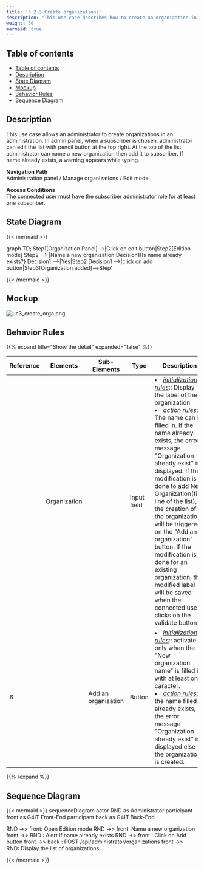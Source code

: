 ```yaml
---
title: '3.2.3 Create organizations'
description: "This use case describes how to create an organization in the administration module"
weight: 30
mermaid: true
---
```



## Table of contents
- [Table of contents](#table-of-contents)
- [Description](#description)
- [State Diagram](#state-diagram)
- [Mockup](#mockup)
- [Behavior Rules](#behavior-rules)
- [Sequence Diagram](#sequence-diagram)


## Description

This use case allows an administrator to create organizations in an administration.
In admin panel, when a subscriber is chosen, administrator can edit the list with pencil button at the top right.
At the top of the list, administrator can name a new organization then add it to subscriber.
If name already exists, a warning appears while typing.

**Navigation Path**  
Administration panel / Manage organizations / Edit mode 

**Access Conditions**  
The connected user must have the subscriber administrator role for at least one subscriber.

## State Diagram

{{< mermaid >}}

graph TD;
Step1[Organization Panel]-->|Click on edit button|Step2[Edition mode]
Step2 --> |Name a new organization|Decision1{Is name already exists?}
Decision1 -->|Yes|Step2
Decision1 -->|click on add button|Step3[Organization added]-->Step1

{{< /mermaid >}}

## Mockup
![uc3_create_orga.png](../images/uc3_create_orga.png)

## Behavior Rules
{{% expand title="Show the detail" expanded="false" %}}

| Reference | Elements     | Sub-Elements        | Type        | Description                                                                                                                                                                                                                                                                                                                                                                                                                                                                                                                                        |
|-----------|--------------|---------------------|-------------|----------------------------------------------------------------------------------------------------------------------------------------------------------------------------------------------------------------------------------------------------------------------------------------------------------------------------------------------------------------------------------------------------------------------------------------------------------------------------------------------------------------------------------------------------|
|           | Organization |                     | Input field | <li><u>*initialization rules*</u>:: Display the label of the organization<br><li><u>*action rules*</u>: The name can be filled in. If the name already exists, the error message "Organization already exist" is displayed. If the modification is done to add New Organization(first line of the list), the creation of the organization will be triggered on the "Add an organization" button. If the modification is done for an existing organization, the modified label will be saved when the connected user clicks on the validate button. |
| 6         |              | Add an organization | Button      | <li><u>*initialization rules*</u>:: activate only when the "New organization name" is filled in with at least one caracter.<br><li><u>*action rules*</u>: If the name filled in already exists, the error message "Organization already exist" is displayed else the organization is created.                                                                                                                                                                                                                                                      |
{{% /expand %}}

## Sequence Diagram

{{< mermaid >}}
sequenceDiagram
actor RND as Administrator
participant front as G4IT Front-End
participant back as G4IT Back-End

RND ->> front: Open Edition mode
RND ->> front: Name a new organization
front ->> RND : Alert if name already exists
RND ->> front : Click on Add button
front ->> back : POST /api/administrator/organizations
front ->> RND: Display the list of organizations

{{< /mermaid >}}


